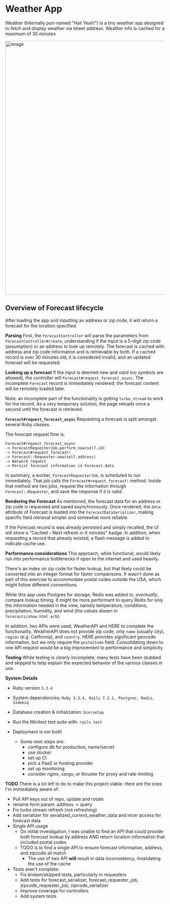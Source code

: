 Weather App
=======

Weather (Internally pun-named "Hail Yeah!") is a tiny weather app designed to fetch and display weather via street address.
Weather info is cached for a maximum of 30 minutes

<img width="800" alt="image" src="https://github.com/user-attachments/assets/c37ae78a-b2df-4b0a-9479-933b39cd775d">


## Overview of Forecast lifecycle
After loading the app and inputting an address or zip code, it will return a forecast for the location specified.

**Parsing**
First, the `ForecastController` will parse the parameters from `ForecastController#create`, understanding if the input is a 5-digit zip code (assumption) or an address to look up remotely. The forecast is cached with address and zip code information and is retrievable by both. If a cached record is over 30 minutes old, it is considered invalid, and an updated forecast will be requested.

**Looking up a forecast**
If the input is deemed new and valid (no symbols are allowed), the controller will `Forecast#request_forecast_async`. The incomplete `Forecast` record is immediately rendered; the forecast content will be remotely loaded later.

Note: an incomplete part of the functionality is getting `turbo_stream` to work for the record. As a very temporary solution, the page reloads once a second until the forecast is retrieved.


**`Forecast#request_forecast_async`**
Requesting a forecast is split amongst several Ruby classes.

The forecast request flow is:
```
Forecast#request_forecast_async
-> ForecastRequesterJob.perform_now(self.id)
-> Forecast#request_forecast!
-> Forecast::Requester.new(self.address)
-> Network request
-> Persist forecast information in Forecast.data
```

In summary, a worker, `ForecastRequesterJob`, is scheduled to run immediately. That job calls the `Forecast#request_forecast!` method. Inside that method are two jobs, request the information through `Forecast::Requester`, and save the response if it is valid.

**Rendering the Forecast**
As mentioned, the forecast data for an address or zip code is requested and saved asynchronously. Once rendered, the `data` attribute of Forecast is loaded into the `ForecastDataSerializer`, making specific field retrieval simpler and somewhat more reliable.

If the Forecast record is was already persisted and simply recalled, the UI will show a "Cached – Next refresh in X minutes" badge. In addition, when requesting a record that already existed, a flash message is added to indicate cache use.


**Performance considerations**
This approach, while functional, would likely run into performance bottlenecks if open to the internet and used heavily.

There's an index on zip code for faster lookup, but that likely could be converted into an integer format for faster comparisons. It wasn't done as part of this exercise to accommodate postal codes outside the USA, which might follow different conventions.

While this app uses Postgres for storage, Redis was added to, *eventually*, compare lookup timing. It might be more performant to query Redis for only the information needed in the view, namely temperature, conditions, precipitation, humidity, and wind (the values shown in `forecasts/show.html.erb`).

In addition, two APIs were used, WeatherAPI and HERE to complete the functionality. WeatherAPI does not provide zip code, only `name` (usually city), `region` (e.g. California), and `country`. HERE provides significant geocode information, but we only require the `postalCode` field. Consolidating down to one API request would be a big improvement to performance and simplicity.

**Testing**
While testing is *clearly* incomplete, many tests have been stubbed and skipped to help explain the expected behavior of the various classes in use.

**System Details**
* Ruby version
`3.3.4`

* System dependencies: 
`Ruby 3.3.4, Rails 7.2.1, Postgres, Redis, Sidekiq`

* Database creation & initialization: `bin/setup`

* Run the Minitest test suite with: `rails test`

* Deployment is not built!
  * Some next steps are:
    - configure db for production, name/secret
    - use docker
    - set up CI
    - pick a PaaS or hosting provider
    - set up monitoring
    - consider nginx, cargo, or thruster for proxy and rate-limiting

**TODO**
There is a lot left to do to make this project viable. Here are the ones I'm immediately aware of:
- Pull API keys out of repo, update and rotate
- rename form param: address -> query
- Fix turbo stream refresh (not refreshing)
- Add serializer for serialized_current_weather_data and nicer access for forecast data
- Single API usage
  - On initial investigation, I was unable to find an API that could provide both forecast lookup by address AND return location information that included postal codes
  - TODO is to find a single API to ensure forecast information, address, and zipcode all match
    - The use of two API **will** result in data inconsistency, invalidating the use of the cache
- Tests aren't complete:
  - Fix broken/skipped tests, particularly in requesters 
  - Add tests for forecast_serializer, forecast_requester_job, zipcode_requester_job, zipcode_serializer
  - Improve coverage for controllers
  - Add system tests
